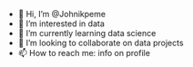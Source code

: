 - 👋 Hi, I’m @Johnikpeme
- 👀 I’m interested in data
- 🌱 I’m currently learning data science
- 💞️ I’m looking to collaborate on data projects
- 📫 How to reach me: info on profile

<!---
Johnikpeme/Johnikpeme is a ✨ special ✨ repository because its `README.md` (this file) appears on your GitHub profile.
You can click the Preview link to take a look at your changes.
--->
